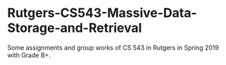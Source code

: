 # Rutgers-CS543-Massive-Data-Storage-and-Retrieval
Some assignments and group works of CS 543 in Rutgers in Spring 2019 with Grade B+.
